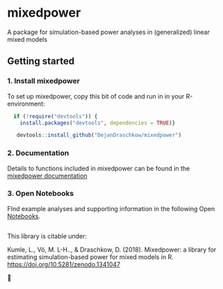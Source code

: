 # mixedpower

A package for simulation-based power analyses in (generalized) linear mixed models

## Getting started

### 1. Install mixedpower

To set up mixedpower, copy this bit of code and run in in your R-environment:

```R
  if (!require("devtools")) {
    install.packages("devtools", dependencies = TRUE)}

   devtools::install_github("DejanDraschkow/mixedpower") 
```

### 2. Documentation

Details to functions included in mixedpower can be found in the [mixedpower documentation](https://lkumle.github.io/power_notebooks/intro/Introduction_to_mixedpower.pdf)

### 3. Open Notebooks

FInd example analyses and supporting information in the following Open [Notebooks](https://lkumle.github.io/power_notebooks/). 

##
This library is citable under:

Kumle, L., Võ, M. L-H.., & Draschkow, D. (2018). Mixedpower: a library for estimating simulation-based power for mixed models in R. https://doi.org/10.5281/zenodo.1341047


:hatched_chick:
   
   
   
 




